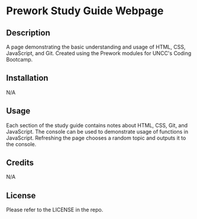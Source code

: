 # Prework Study Guide Webpage

## Description

A page demonstrating the basic understanding and usage of HTML, CSS, JavaScript, and Git. Created using the Prework modules for UNCC's Coding Bootcamp.

## Installation

N/A

## Usage

Each section of the study guide contains notes about HTML, CSS, Git, and JavaScript. The console can be used to demonstrate usage of functions in JavaScript. Refreshing the page chooses a random topic and outputs it to the console.

## Credits

N/A

## License

Please refer to the LICENSE in the repo.